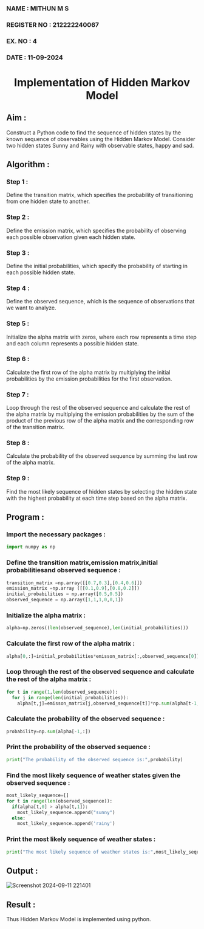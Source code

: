 <H3>NAME : MITHUN M S</H3>
<H3>REGISTER NO : 212222240067</H3>
<H3>EX. NO : 4</H3>
<H3>DATE : 11-09-2024</H3>
<H1 ALIGN =CENTER> Implementation of Hidden Markov Model</H1>

## Aim :

Construct a Python code to find the sequence of hidden states by the known sequence of observables using the Hidden Markov Model. Consider two hidden states Sunny and Rainy with observable states, happy and sad. 

## Algorithm :

### Step 1 :

Define the transition matrix, which specifies the probability of transitioning from one hidden state to another.</br>

### Step 2 :

Define the emission matrix, which specifies the probability of observing each possible observation given each hidden state.</br>

### Step 3 :

Define the initial probabilities, which specify the probability of starting in each possible hidden state.</br>

### Step 4 :

Define the observed sequence, which is the sequence of observations that we want to analyze.</br>

### Step 5 :

Initialize the alpha matrix with zeros, where each row represents a time step and each column represents a possible hidden state.</br>

### Step 6 :

Calculate the first row of the alpha matrix by multiplying the initial probabilities by the emission probabilities for the first observation.</br>

### Step 7 :

Loop through the rest of the observed sequence and calculate the rest of the alpha matrix by multiplying the emission probabilities by the sum of the product of the previous row of the alpha matrix and the corresponding row of the transition matrix.</br>

### Step 8 :

Calculate the probability of the observed sequence by summing the last row of the alpha matrix.</br>

### Step 9 :

Find the most likely sequence of hidden states by selecting the hidden state with the highest probability at each time step based on the alpha matrix.</br>

##  Program :

### Import the necessary packages :
```python
import numpy as np
```
### Define the transition matrix,emission matrix,initial probabilitiesand observed sequence :

```python
transition_matrix =np.array([[0.7,0.3],[0.4,0.6]])
emission_matrix =np.array ([[0.1,0.9],[0.8,0.2]])
initial_probabilities = np.array([0.5,0.5])
observed_sequence = np.array([1,1,1,0,0,1])
```

### Initialize the alpha matrix :

```python
alpha=np.zeros((len(observed_sequence),len(initial_probabilities)))
```

### Calculate the first row of the alpha matrix :

```python
alpha[0,:]=initial_probabilities*emisson_matrix[:,observed_sequence[0]]
```

### Loop through the rest of the observed sequence and calculate the rest of the alpha matrix :

```python
for t in range(1,len(observed_sequence)):
  for j in range(len(initial_probabilities)):
    alpha[t,j]=emisson_matrix[j,observed_sequence[t]]*np.sum(alpha[t-1,:]*transition_matrix[:,j])
```
### Calculate the probability of the observed sequence :

```python
probability=np.sum(alpha[-1,:])
```

### Print the probability of the observed sequence :

```python
print("The probability of the observed sequence is:",probability)
```

### Find the most likely sequence of weather states given the observed sequence :

```python
most_likely_sequence=[]
for t in range(len(observed_sequence)):
  if(alpha[t,0] > alpha[t,1]):
    most_likely_sequence.append("sunny")
  else:
    most_likely_sequence.append('rainy')
```
### Print the most likely sequence of weather states :

```python
print("The most likely sequence of weather states is:",most_likely_sequence)
```

## Output :
![Screenshot 2024-09-11 221401](https://github.com/user-attachments/assets/b5af57f8-d894-4d6d-b132-2dd5561b7b60)


## Result :

Thus Hidden Markov Model is implemented using python.

